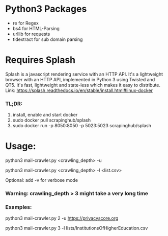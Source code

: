 # Python3 Packages

- re for Regex
- bs4 for HTML-Parsing
- urllib for requests
- tldextract for sub domain parsing

# Requires Splash

Splash is a javascript rendering service with an HTTP API.
It's a lightweight browser with an HTTP API, implemented in Python 3 using Twisted and QT5.
It's fast, lightweight and state-less which makes it easy to distribute.
Link: https://splash.readthedocs.io/en/stable/install.html#linux-docker

### TL;DR:
1. install, enable and start docker
2. sudo docker pull scrapinghub/splash
3. sudo docker run -p 8050:8050 -p 5023:5023 scrapinghub/splash

# Usage:

python3 mail-crawler.py <crawling_depth> -u <target>
  
python3 mail-crawler.py <crawling_depth> -l <list.csv>

Optional: add -v for verbose mode

### Warning: crawling_depth > 3 might take a very long time

### Examples:

python3 mail-crawler.py 2 -u https://privacyscore.org

python3 mail-crawler.py 3 -l lists/InstitutionsOfHigherEducation.csv
